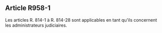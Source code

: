 Article R958-1
----
Les articles R. 814-1 à R. 814-28 sont applicables en tant qu'ils concernent les
administrateurs judiciaires.
